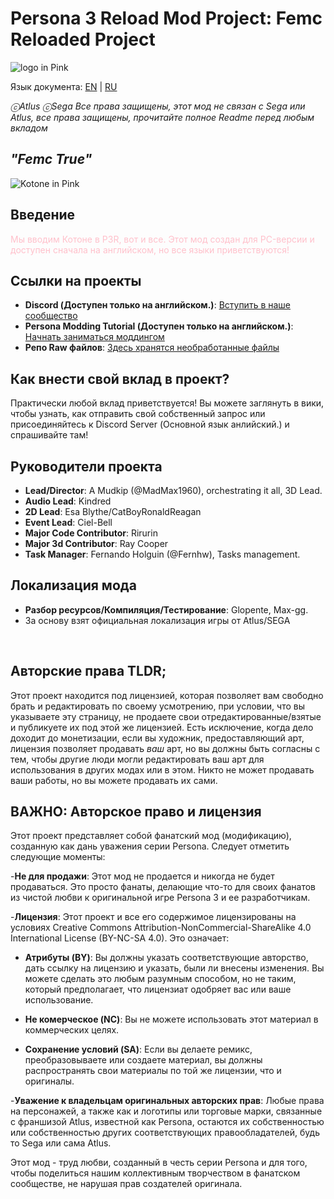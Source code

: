 # Persona 3 Reload Mod Project: Femc Reloaded Project

![logo in Pink](img/readmelogo.png)

Язык документа: [EN](README.md) | [RU](README.ru.md)

_ⓒAtlus ⓒSega Все права защищены, этот мод не связан с Sega или Atlus, все права защищены, прочитайте полное Readme перед любым вкладом_

## _"Femc True"_
![Kotone in Pink](img/readmeimg.png)

## Введение
<foo style="color:pink;">Мы вводим Котоне в P3R, вот и все. Этот мод создан для PC-версии и доступен сначала на английском, но все языки приветствуются!</foo>

## Ссылки на проекты
- **Discord (Доступен только на английском.)**: [Вступить в наше сообщество](https://discord.gg/yxtDmX7qXd)
- **Persona Modding Tutorial (Доступен только на английском.)**: [Начнать заниматься моддингом](https://gamebanana.com/tuts/17156)
- **Репо Raw файлов**: [Здесь хранятся необработанные файлы](https://github.com/MadMax1960/Femc-Reloaded-Raw-Files)

## Как внести свой вклад в проект?
Практически любой вклад приветствуется! Вы можете заглянуть в вики, чтобы узнать, как отправить свой собственный запрос или присоединяйтесь к Discord Server (Основной язык анлийский.) и спрашивайте там!

## Руководители проекта
- **Lead/Director**: A Mudkip (@MadMax1960), orchestrating it all, 3D Lead.
- **Audio Lead**: Kindred
- **2D Lead**: Esa Blythe/CatBoyRonaldReagan
- **Event Lead**: Ciel-Bell
- **Major Code Contributor**: Rirurin
- **Major 3d Contributor**: Ray Cooper
- **Task Manager**: Fernando Holguin (@Fernhw), Tasks management. 

## Локализация мода
- **Разбор ресурсов/Компиляция/Тестирование**: Glopente, Max-gg.
- За основу взят официальная локализация игры от Atlus/SEGA

<br/>

## Авторские права TLDR; 

Этот проект находится под лицензией, которая позволяет вам свободно брать и редактировать по своему усмотрению, при условии, что вы указываете эту страницу, не продаете свои отредактированные/взятые и публикуете их под этой же лицензией. Есть исключение, когда дело доходит до монетизации, если вы художник, предоставляющий арт, лицензия позволяет продавать *ваш* арт, но вы должны быть согласны с тем, чтобы другие люди могли редактировать ваш арт для использования в других модах или в этом. Никто не может продавать ваши работы, но вы можете продавать их сами.

## ВАЖНО: Авторское право и лицензия

Этот проект представляет собой фанатский мод (модификацию), созданную как дань уважения серии Persona. Следует отметить следующие моменты:

-**Не для продажи**: Этот мод не продается и никогда не будет продаваться. Это просто фанаты, делающие что-то для своих фанатов из чистой любви к оригинальной игре Persona 3 и ее разработчикам. 

-**Лицензия**: Этот проект и все его содержимое лицензированы на условиях Creative Commons Attribution-NonCommercial-ShareAlike 4.0 International License (BY-NC-SA 4.0). Это означает:

- **Атрибуты (BY)**: Вы должны указать соответствующие авторство, дать ссылку на лицензию и указать, были ли внесены изменения. Вы можете сделать это любым разумным способом, но не таким, который предполагает, что лицензиат одобряет вас или ваше использование.

- **Не комерческое (NC)**: Вы не можете использовать этот материал в коммерческих целях.

- **Сохранение условий (SA)**: Если вы делаете ремикс, преобразовываете или создаете материал, вы должны распространять свои материалы по той же лицензии, что и оригиналы.

-**Уважение к владельцам оригинальных авторских прав**: Любые права на персонажей, а также как и логотипы или торговые марки, связанные с франшизой Atlus, известной как Persona, остаются их собственностью или собственностью других соответствующих правообладателей, будь то Sega или сама Atlus.

Этот мод - труд любви, созданный в честь серии Persona и для того, чтобы поделиться нашим коллективным творчеством в фанатском сообществе, не нарушая прав создателей оригинала.
